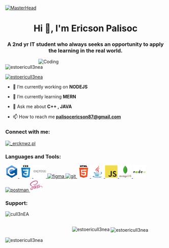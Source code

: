[![MasterHead](https://1.bp.blogspot.com/-7A4WynwLsMw/XbBpCXG8fHI/AAAAAAAAMt4/uOa1bpLskYgrwGbllhSu2SDj_Mig8SXJQCLcBGAsYHQ/s1600/2000_600px.gif)](https://cull3n.io)
<h1 align="center">Hi 👋, I'm Ericson Palisoc</h1>
<h3 align="center">A 2nd yr IT student who always seeks an opportunity to apply the learning in the real world.</h3>

<img align="right" alt="Coding" width="400" src="https://i.redd.it/q3z1k0zc7umy.gif"/>

<p align="left"> <img src="https://komarev.com/ghpvc/?username=estoericull3nea&label=Profile%20views&color=0e75b6&style=flat" alt="estoericull3nea" /> </p>

<p align="left"> <a href="https://github.com/ryo-ma/github-profile-trophy"><img src="https://github-profile-trophy.vercel.app/?username=estoericull3nea" alt="estoericull3nea" /></a> </p>

- 🔭 I’m currently working on **NODEJS**

- 🌱 I’m currently learning **MERN**

- 💬 Ask me about **C++ , JAVA**

- 📫 How to reach me **palisocericson87@gmail.com**

<h3 align="left">Connect with me:</h3>
<p align="left">
<a href="https://instagram.com/_ercknwz.pl" target="blank"><img align="center" src="https://raw.githubusercontent.com/rahuldkjain/github-profile-readme-generator/master/src/images/icons/Social/instagram.svg" alt="_ercknwz.pl" height="30" width="40" /></a>
</p>

<h3 align="left">Languages and Tools:</h3>
<p align="left"> <a href="https://www.cprogramming.com/" target="_blank" rel="noreferrer"> <img src="https://raw.githubusercontent.com/devicons/devicon/master/icons/c/c-original.svg" alt="c" width="40" height="40"/> </a> <a href="https://www.w3schools.com/css/" target="_blank" rel="noreferrer"> <img src="https://raw.githubusercontent.com/devicons/devicon/master/icons/css3/css3-original-wordmark.svg" alt="css3" width="40" height="40"/> </a> <a href="https://expressjs.com" target="_blank" rel="noreferrer"> <img src="https://raw.githubusercontent.com/devicons/devicon/master/icons/express/express-original-wordmark.svg" alt="express" width="40" height="40"/> </a> <a href="https://www.figma.com/" target="_blank" rel="noreferrer"> <img src="https://www.vectorlogo.zone/logos/figma/figma-icon.svg" alt="figma" width="40" height="40"/> </a> <a href="https://git-scm.com/" target="_blank" rel="noreferrer"> <img src="https://www.vectorlogo.zone/logos/git-scm/git-scm-icon.svg" alt="git" width="40" height="40"/> </a> <a href="https://www.w3.org/html/" target="_blank" rel="noreferrer"> <img src="https://raw.githubusercontent.com/devicons/devicon/master/icons/html5/html5-original-wordmark.svg" alt="html5" width="40" height="40"/> </a> <a href="https://www.java.com" target="_blank" rel="noreferrer"> <img src="https://raw.githubusercontent.com/devicons/devicon/master/icons/java/java-original.svg" alt="java" width="40" height="40"/> </a> <a href="https://developer.mozilla.org/en-US/docs/Web/JavaScript" target="_blank" rel="noreferrer"> <img src="https://raw.githubusercontent.com/devicons/devicon/master/icons/javascript/javascript-original.svg" alt="javascript" width="40" height="40"/> </a> <a href="https://www.mongodb.com/" target="_blank" rel="noreferrer"> <img src="https://raw.githubusercontent.com/devicons/devicon/master/icons/mongodb/mongodb-original-wordmark.svg" alt="mongodb" width="40" height="40"/> </a> <a href="https://nodejs.org" target="_blank" rel="noreferrer"> <img src="https://raw.githubusercontent.com/devicons/devicon/master/icons/nodejs/nodejs-original-wordmark.svg" alt="nodejs" width="40" height="40"/> </a> <a href="https://postman.com" target="_blank" rel="noreferrer"> <img src="https://www.vectorlogo.zone/logos/getpostman/getpostman-icon.svg" alt="postman" width="40" height="40"/> </a> <a href="https://sass-lang.com" target="_blank" rel="noreferrer"> <img src="https://raw.githubusercontent.com/devicons/devicon/master/icons/sass/sass-original.svg" alt="sass" width="40" height="40"/> </a> </p>

<h3 align="left">Support:</h3>
<p><a href="https://www.buymeacoffee.com/cull3nEA"> <img align="left" src="https://cdn.buymeacoffee.com/buttons/v2/default-yellow.png" height="50" width="210" alt="cull3nEA" /></a></p><br><br>

<p><img align="left" src="https://github-readme-stats.vercel.app/api/top-langs?username=estoericull3nea&show_icons=true&locale=en&layout=compact" alt="estoericull3nea" /></p>

<p>&nbsp;<img align="center" src="https://github-readme-stats.vercel.app/api?username=estoericull3nea&show_icons=true&locale=en" alt="estoericull3nea" /></p>

<p><img align="center" src="https://github-readme-streak-stats.herokuapp.com/?user=estoericull3nea&" alt="estoericull3nea" /></p>
